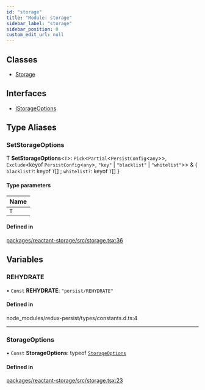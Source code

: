 ```yaml
---
id: "storage"
title: "Module: storage"
sidebar_label: "storage"
sidebar_position: 0
custom_edit_url: null
---
```


## Classes

- [Storage](../classes/storage.Storage.md)

## Interfaces

- [IStorageOptions](../interfaces/storage.IStorageOptions.md)

## Type Aliases

### SetStorageOptions

Ƭ **SetStorageOptions**<`T`\>: `Pick`<`Partial`<`PersistConfig`<`any`\>\>, `Exclude`<keyof `PersistConfig`<`any`\>, ``"key"`` \| ``"blacklist"`` \| ``"whitelist"``\>\> & { `blacklist?`: keyof `T`[] ; `whitelist?`: keyof `T`[]  }

#### Type parameters

| Name |
| :------ |
| `T` |

#### Defined in

[packages/reactant-storage/src/storage.tsx:36](https://github.com/unadlib/reactant/blob/08d8ea8a/packages/reactant-storage/src/storage.tsx#L36)

## Variables

### REHYDRATE

• `Const` **REHYDRATE**: ``"persist/REHYDRATE"``

#### Defined in

node_modules/redux-persist/types/constants.d.ts:4

___

### StorageOptions

• `Const` **StorageOptions**: typeof [`StorageOptions`](storage.md#storageoptions)

#### Defined in

[packages/reactant-storage/src/storage.tsx:23](https://github.com/unadlib/reactant/blob/08d8ea8a/packages/reactant-storage/src/storage.tsx#L23)
